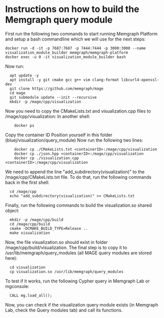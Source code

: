 # Instructions on how to build the Memgraph query module

First run the following two commands to start running Memgraph Platform and setup a bash commandline which we will use for the next steps:

```
docker run -d -it -p 7687:7687 -p 7444:7444 -p 3000:3000 --name visualization_module_builder memgraph/memgraph-platform
docker exec -u 0 -it visualization_module_builder bash
```

Now run:

```
  apt update -y
  apt install -y git cmake gcc g++ vim clang-format libcurl4-openssl-dev
  git clone https://github.com/memgraph/mage
  cd mage
  git submodule update --init --recursive 
  mkdir -p /mage/cpp/visualization
```

Now you need to copy the CMakeLists.txt and visualization.cpp files to /mage/cpp/visualization:
In another shell:

```
    docker ps
```

Copy the container ID
Position yourself in this folder (bluej/visualization/query_module)
Now run the following two lines:

```
    docker cp ./CMakeLists.txt <containerID>:/mage/cpp/visualization
    docker cp ./json.hpp <containerID>:/mage/cpp/visualization
    docker cp ./visualization.cpp <containerID>:/mage/cpp/visualization
```

We need to append the line "add_subdirectory(visualization)" to the /mage/cpp/CMakeLists.txt file.
To do that, run the following commands back in the first shell:

```
  cd /mage/cpp
  echo "add_subdirectory(visualization)" >> CMakeLists.txt
```

Finally, run the following commands to build the visualization.so shared object:

```
  mkdir -p /mage/cpp/build
  cd /mage/cpp/build
  cmake -DCMAKE_BUILD_TYPE=Release ..
  make visualization
```

Now, the file visualization.so should exist in folder /mage/cpp/build/visualization. The final step is to copy it to /usr/lib/memgraph/query_modules (all MAGE query modules are stored here):

```
  cd visualization
  cp visualization.so /usr/lib/memgraph/query_modules
```

To test if it works, run the following Cypher query in Memgraph Lab or mgconsole:

```
  CALL mg.load_all();
```

Now, you can check if the visualization query module exists (in Memgraph Lab, check the Query modules tab) and call its functions.